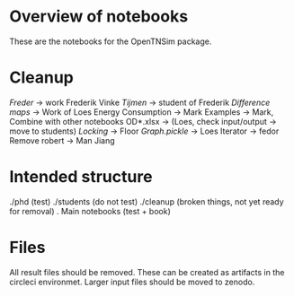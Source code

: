 # Overview of notebooks
These are the notebooks for the OpenTNSim package.

# Cleanup
*Freder* -> work Frederik Vinke
*Tijmen* -> student of Frederik
*Difference maps* -> Work of Loes
Energy Consumption -> Mark
Examples -> Mark, Combine with other notebooks
OD*.xlsx -> (Loes, check input/output -> move to students)
*Locking* -> Floor
*Graph.pickle* -> Loes
Iterator -> fedor Remove
robert -> Man Jiang

# Intended structure
./phd (test)
./students (do not test)
./cleanup (broken things, not yet ready for removal)
. Main notebooks (test + book)

# Files
All result files should be removed. These can be created as artifacts in the circleci environmet. Larger input files should be moved to zenodo.
